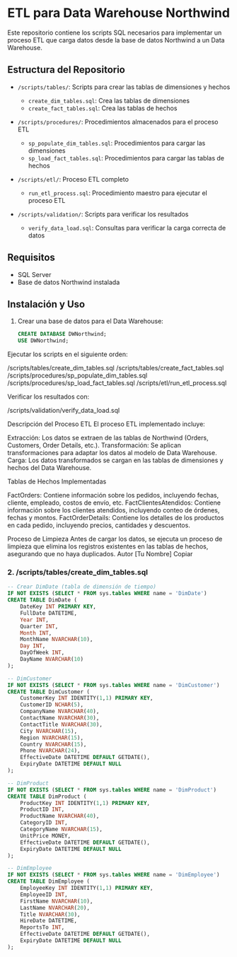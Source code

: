 # ETL para Data Warehouse Northwind

Este repositorio contiene los scripts SQL necesarios para implementar un proceso ETL que carga datos desde la base de datos Northwind a un Data Warehouse.

## Estructura del Repositorio

- `/scripts/tables/`: Scripts para crear las tablas de dimensiones y hechos
  - `create_dim_tables.sql`: Crea las tablas de dimensiones
  - `create_fact_tables.sql`: Crea las tablas de hechos

- `/scripts/procedures/`: Procedimientos almacenados para el proceso ETL
  - `sp_populate_dim_tables.sql`: Procedimientos para cargar las dimensiones
  - `sp_load_fact_tables.sql`: Procedimientos para cargar las tablas de hechos

- `/scripts/etl/`: Proceso ETL completo
  - `run_etl_process.sql`: Procedimiento maestro para ejecutar el proceso ETL

- `/scripts/validation/`: Scripts para verificar los resultados
  - `verify_data_load.sql`: Consultas para verificar la carga correcta de datos

## Requisitos

- SQL Server
- Base de datos Northwind instalada

## Instalación y Uso

1. Crear una base de datos para el Data Warehouse:
   ```sql
   CREATE DATABASE DWNorthwind;
   USE DWNorthwind;

Ejecutar los scripts en el siguiente orden:

/scripts/tables/create_dim_tables.sql
/scripts/tables/create_fact_tables.sql
/scripts/procedures/sp_populate_dim_tables.sql
/scripts/procedures/sp_load_fact_tables.sql
/scripts/etl/run_etl_process.sql


Verificar los resultados con:

/scripts/validation/verify_data_load.sql



Descripción del Proceso ETL
El proceso ETL implementado incluye:

Extracción: Los datos se extraen de las tablas de Northwind (Orders, Customers, Order Details, etc.).
Transformación: Se aplican transformaciones para adaptar los datos al modelo de Data Warehouse.
Carga: Los datos transformados se cargan en las tablas de dimensiones y hechos del Data Warehouse.

Tablas de Hechos Implementadas

FactOrders: Contiene información sobre los pedidos, incluyendo fechas, cliente, empleado, costos de envío, etc.
FactClientesAtendidos: Contiene información sobre los clientes atendidos, incluyendo conteo de órdenes, fechas y montos.
FactOrderDetails: Contiene los detalles de los productos en cada pedido, incluyendo precios, cantidades y descuentos.

Proceso de Limpieza
Antes de cargar los datos, se ejecuta un proceso de limpieza que elimina los registros existentes en las tablas de hechos, asegurando que no haya duplicados.
Autor
[Tu Nombre]
Copiar
### 2. /scripts/tables/create_dim_tables.sql

```sql
-- Crear DimDate (tabla de dimensión de tiempo)
IF NOT EXISTS (SELECT * FROM sys.tables WHERE name = 'DimDate')
CREATE TABLE DimDate (
    DateKey INT PRIMARY KEY,
    FullDate DATETIME,
    Year INT,
    Quarter INT,
    Month INT,
    MonthName NVARCHAR(10),
    Day INT,
    DayOfWeek INT,
    DayName NVARCHAR(10)
);

-- DimCustomer
IF NOT EXISTS (SELECT * FROM sys.tables WHERE name = 'DimCustomer')
CREATE TABLE DimCustomer (
    CustomerKey INT IDENTITY(1,1) PRIMARY KEY,
    CustomerID NCHAR(5),
    CompanyName NVARCHAR(40),
    ContactName NVARCHAR(30),
    ContactTitle NVARCHAR(30),
    City NVARCHAR(15),
    Region NVARCHAR(15),
    Country NVARCHAR(15),
    Phone NVARCHAR(24),
    EffectiveDate DATETIME DEFAULT GETDATE(),
    ExpiryDate DATETIME DEFAULT NULL
);

-- DimProduct
IF NOT EXISTS (SELECT * FROM sys.tables WHERE name = 'DimProduct')
CREATE TABLE DimProduct (
    ProductKey INT IDENTITY(1,1) PRIMARY KEY,
    ProductID INT,
    ProductName NVARCHAR(40),
    CategoryID INT,
    CategoryName NVARCHAR(15),
    UnitPrice MONEY,
    EffectiveDate DATETIME DEFAULT GETDATE(),
    ExpiryDate DATETIME DEFAULT NULL
);

-- DimEmployee
IF NOT EXISTS (SELECT * FROM sys.tables WHERE name = 'DimEmployee')
CREATE TABLE DimEmployee (
    EmployeeKey INT IDENTITY(1,1) PRIMARY KEY,
    EmployeeID INT,
    FirstName NVARCHAR(10),
    LastName NVARCHAR(20),
    Title NVARCHAR(30),
    HireDate DATETIME,
    ReportsTo INT,
    EffectiveDate DATETIME DEFAULT GETDATE(),
    ExpiryDate DATETIME DEFAULT NULL
);
